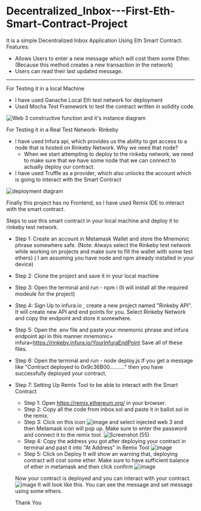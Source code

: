 # Decentralized_Inbox---First-Eth-Smart-Contract-Project
It is a simple Decentralized Inbox Application Using Eth Smart Contract.
Features:
- Allows Users to enter a new message which will cost them some Ether. (Because this method creates a new transaction in the network)
- Users can read their last updated message.
--------------------------------------------------------
For Testing it in a local Machine
- I have used Ganache Local Eth test network for deployment
- Used Mocha Test Framework to test the contract written in solidity code.


![Web 3 constructive function and it's instance diagram](https://user-images.githubusercontent.com/64151314/166415953-60350521-7318-4421-9148-0435debacc7c.png)

For Testing it in a Real Test Network- Rinkeby
- I have used Infura api, which provides us the ability to get access to a node that is hosted on Rinkeby Network.
  Why we need that node?
  - When we start attempting to deploy to the rinkeby network, we need to make sure that we have some node that we can connect to actually deploy our contract.
- I have used Truffle as a provider, which also unlocks the account which is going to interact with the Smart Contract

![deployment diagram](https://user-images.githubusercontent.com/64151314/166415999-34299d65-908b-4113-b0ba-ac724dd36134.png)


Finally this project has no Frontend, so I have used Remix IDE to interact with the smart contract.

Steps to use this smart contract in your local machine and deploy it to rinkeby test network.
- Step 1: Create an account in Metamask Wallet and store the Mnemonic phrase somewhere safe.
  (Note: Always select the Rinkeby test network while working on projects and make sure to fill the wallet with some test ethers)
( I am assuming you have node and npm already installed in your device)
- Step 2: Clone the project and save it in your local machine
- Step 3: Open the terminal and run -  npm i
(It will install all the required modeule for the project)
- Step 4: Sign Up to infura.io , create a new project named "Rinkeby API". It will create new API and end points for you. Select Rinkeby Network and copy the endpoint and store it somewhere.
- Step 5: Open the .env file and paste your mnemonic phrase and infura endpoint api in this manner
mnemonic=<your mnemonic phrase>
infura=https://rinkeby.infura.io/YourInfuraEndPoint
Save all of these files.
- Step 6: Open the terminal and run - node deploy.js
  If you get a message like "Contract deployed to 0x9c36B00.........."
  then you have successfully deployed your contract.

- Step 7: Setting Up Remix Tool to be able to interact with the Smart Contract
    - Step 1: Open https://remix.ethereum.org/ in your browser.
    - Step 2: Copy all the code from inbox.sol and paste it in ballot.sol in the remix.
    - Step 3: Click on this icon ![image](https://user-images.githubusercontent.com/64151314/166417971-1d1e8ef4-8407-42bc-816f-e1b0c48dd29b.png)
             and select injected web 3 and then Metamask icon will pop up. Make sure to enter the password and connect it to the remix tool.
![Screenshot (55)](https://user-images.githubusercontent.com/64151314/166418342-5381b30a-7476-45d2-8fda-7bfed2f3d6f8.png)
    - Step 4: Copy the address you got after deploying your contract in terminal and past it into "At Address" in Remix Tool
  ![image](https://user-images.githubusercontent.com/64151314/166418642-6a90fdc2-4aad-4ab8-b985-877282b83177.png)
    - Step 5: Click on Deploy
    It will show an warning that, deploying contract will cost some ether. Make sure to have sufficient balance of ether in metamask and then click confirm
  ![image](https://user-images.githubusercontent.com/64151314/166419318-05d51378-08fc-4a9c-9fb6-8c583d8cc6a9.png)
  
  Now your contract is deployed and you can interact with your contract.
  ![image](https://user-images.githubusercontent.com/64151314/166419606-1c1dce7b-5b18-4e37-b6a8-e71235f644a6.png)
It will look like this.
  You can see the message and set message using some ethers.
  
  
  Thank You


